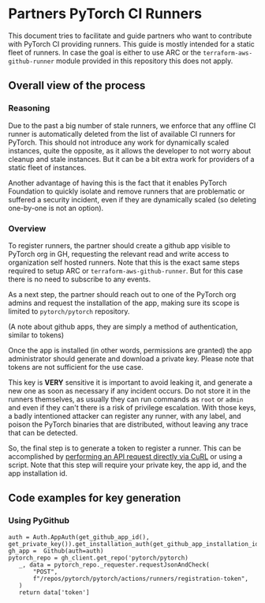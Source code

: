 # Partners PyTorch CI Runners


This document tries to facilitate and guide partners who want to contribute with PyTorch CI providing runners. This guide is mostly intended for a static fleet of runners. In case the goal is either to use ARC or the `terraform-aws-github-runner` module provided in this repository this does not apply.


## Overall view of the process


### Reasoning


Due to the past a big number of stale runners, we enforce that any offline CI runner is automatically deleted from the list of available CI runners for PyTorch. This should not introduce any work for dynamically scaled instances, quite the opposite, as it allows the developer to not worry about cleanup and stale instances. But it can be a bit extra work for providers of a static fleet of instances.


Another advantage of having this is the fact that it enables PyTorch Foundation to quickly isolate and remove runners that are problematic or suffered a security incident, even if they are dynamically scaled (so deleting one-by-one is not an option).


### Overview


To register runners, the partner should create a github app visible to PyTorch org in GH, requesting the relevant read and write access to organization self hosted runners. Note that this is the exact same steps required to setup ARC or `terraform-aws-github-runner`. But for this case there is no need to subscribe to any events.


As a next step, the partner should reach out to one of the PyTorch org admins and request the installation of the app, making sure its scope is limited to `pytorch/pytorch` repository.


(A note about github apps, they are simply a method of authentication, similar to tokens)


Once the app is installed (in other words, permissions are granted) the app administrator should generate and download a private key. Please note that tokens are not sufficient for the use case.


This key is **VERY** sensitive it is important to avoid leaking it, and generate a new one as soon as necessary if any incident occurs. Do not store it in the runners themselves, as usually they can run commands as `root` or `admin` and even if they can't there is a risk of privilege escalation. With those keys, a badly intentioned attacker can register any runner, with any label, and poison the PyTorch binaries that are distributed, without leaving any trace that can be detected.


So, the final step is to generate a token to register a runner. This can be accomplished by [performing an API request directly via CuRL](https://docs.github.com/en/rest/actions/self-hosted-runners?apiVersion=2022-11-28#create-a-registration-token-for-a-repository) or using a script. Note that this step will require your private key, the app id, and the app installation id.


## Code examples for key generation


### Using PyGithub


```
auth = Auth.AppAuth(get_github_app_id(), get_private_key()).get_installation_auth(get_github_app_installation_id())
gh_app =  Github(auth=auth)
pytorch_repo = gh_client.get_repo('pytorch/pytorch)
   _, data = pytorch_repo._requester.requestJsonAndCheck(
       "POST",
       f"/repos/pytorch/pytorch/actions/runners/registration-token",
   )
   return data['token']
```
